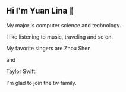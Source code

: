 ## Hi I'm Yuan Lina  👋

My major is computer science and technology. 

I like listening to music, traveling and so on.


 My favorite singers are Zhou Shen 


 and 

 Taylor Swift. 

 
 I'm glad to join the tw family.